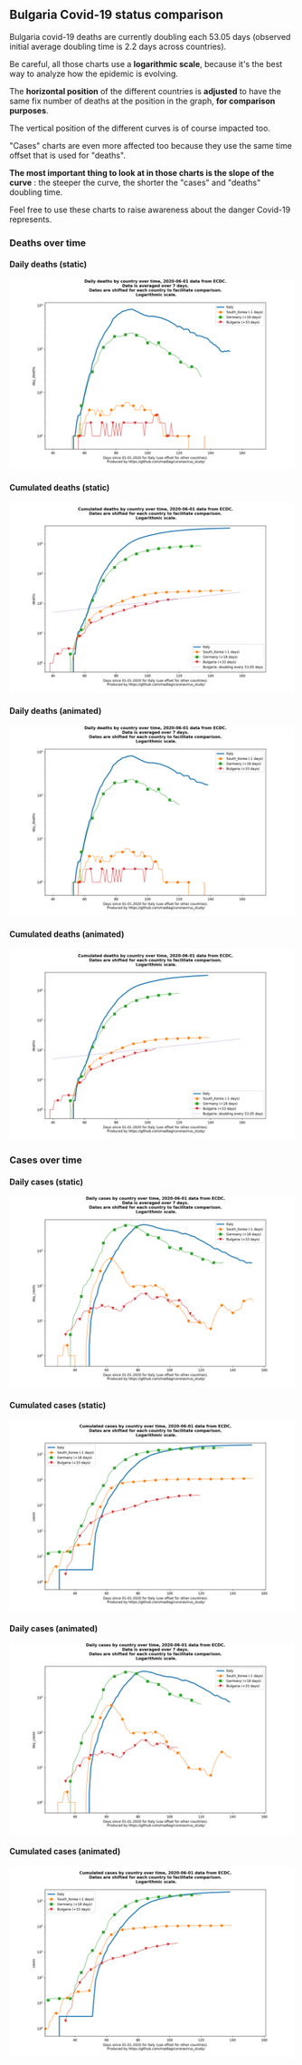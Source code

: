 ## Bulgaria Covid-19 status comparison 

Bulgaria covid-19 deaths are currently doubling each 53.05 days (observed initial average doubling time is 2.2 days across countries).



Be careful, all those charts use a **logarithmic scale**, because it's the best way to analyze how the epidemic is evolving.
 
The **horizontal position** of the different countries is **adjusted** to have the same fix number of deaths at the position in the graph, **for comparison purposes**.

The vertical position of the different curves is of course impacted too.

"Cases" charts are even more affected too because they use the same time offset that is used for "deaths".

**The most important thing to look at in those charts is the slope of the curve** : the steeper the curve, the shorter the "cases" and "deaths" doubling time.

Feel free to use these charts to raise awareness about the danger Covid-19 represents. 


 
### Deaths over time
 
#### Daily deaths (static)
![Bulgaria covid-19 daily deaths static chart](https://raw.githubusercontent.com/madlag/coronavirus_study/master/notebooks/graphs/2020-06-01/countries/Bulgaria/2020-06-01_Bulgaria_day_deaths.png "Bulgaria covid-19 day_deaths static chart")   
 
#### Cumulated deaths (static)
![Bulgaria covid-19 cumulated deaths static chart](https://raw.githubusercontent.com/madlag/coronavirus_study/master/notebooks/graphs/2020-06-01/countries/Bulgaria/2020-06-01_Bulgaria_deaths.png "Bulgaria covid-19 deaths static chart")   
 
#### Daily deaths (animated)
![Bulgaria covid-19 daily deaths animated chart](https://raw.githubusercontent.com/madlag/coronavirus_study/master/notebooks/graphs/2020-06-01/countries/Bulgaria/2020-06-01_Bulgaria_day_deaths.gif "Bulgaria covid-19 day_deaths animated chart")   
 
#### Cumulated deaths (animated)
![Bulgaria covid-19 cumulated deaths animated chart](https://raw.githubusercontent.com/madlag/coronavirus_study/master/notebooks/graphs/2020-06-01/countries/Bulgaria/2020-06-01_Bulgaria_deaths.gif "Bulgaria covid-19 deaths animated chart")   

 
### Cases over time
 
#### Daily cases (static)
![Bulgaria covid-19 daily cases static chart](https://raw.githubusercontent.com/madlag/coronavirus_study/master/notebooks/graphs/2020-06-01/countries/Bulgaria/2020-06-01_Bulgaria_day_cases.png "Bulgaria covid-19 day_cases static chart")   
 
#### Cumulated cases (static)
![Bulgaria covid-19 cumulated cases static chart](https://raw.githubusercontent.com/madlag/coronavirus_study/master/notebooks/graphs/2020-06-01/countries/Bulgaria/2020-06-01_Bulgaria_cases.png "Bulgaria covid-19 cases static chart")   
 
#### Daily cases (animated)
![Bulgaria covid-19 daily cases animated chart](https://raw.githubusercontent.com/madlag/coronavirus_study/master/notebooks/graphs/2020-06-01/countries/Bulgaria/2020-06-01_Bulgaria_day_cases.gif "Bulgaria covid-19 day_cases animated chart")   
 
#### Cumulated cases (animated)
![Bulgaria covid-19 cumulated cases animated chart](https://raw.githubusercontent.com/madlag/coronavirus_study/master/notebooks/graphs/2020-06-01/countries/Bulgaria/2020-06-01_Bulgaria_cases.gif "Bulgaria covid-19 cases animated chart")   

